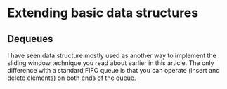 # Extending basic data structures

## Dequeues
I have seen data structure mostly used as another way to implement the sliding window technique you read about earlier in this article. The only difference with a standard FIFO queue is that you can operate (insert and delete elements) on both ends of the queue.